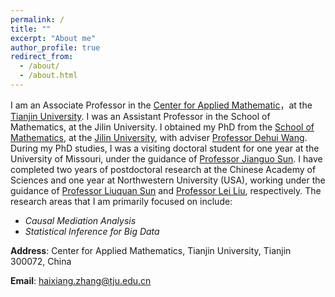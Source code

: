 ```yaml
---
permalink: /
title: ""
excerpt: "About me"
author_profile: true
redirect_from: 
  - /about/
  - /about.html
---
```


I am an Associate Professor in the <a href="http://cam.tju.edu.cn/">Center for Applied Mathematic</a>，at the  <a href="http://www.tju.edu.cn/">Tianjin University</a>. I was an Assistant Professor in the School of Mathematics, at the Jilin University. I obtained my PhD from the <a href="http://math.jlu.edu.cn/">School of Mathematics</a>, at the <a href="https://www.jlu.edu.cn/">Jilin University</a>, with adviser <a href="https://ms.lnu.edu.cn/info/1027/1117.htm">Professor Dehui Wang</a>. During my PhD studies, I was a visiting doctoral student for one year at the University of Missouri, under the guidance of <a href="https://stat.missouri.edu/people/sun">Professor Jianguo Sun</a>. I have completed two years of postdoctoral research at the Chinese Academy of Sciences and one year at Northwestern University (USA), working under the guidance of <a href="http://homepage.amss.ac.cn/research/homePage/2a52138ca4d7487ebf70d18569f135d7/myHomePage.html">Professor Liuquan Sun</a> and <a href="https://publichealth.wustl.edu/people/lei-liu/">Professor Lei Liu</a>, respectively. The research areas that I am primarily focused on include:
* *Causal Mediation Analysis*
* *Statistical Inference for Big Data*


**Address**: Center for Applied Mathematics, Tianjin University, Tianjin 300072, China

**Email**: haixiang.zhang@tju.edu.cn
